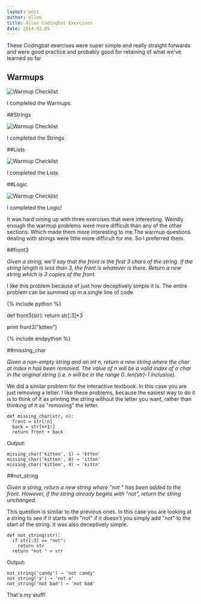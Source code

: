```yaml
---
layout: post
author: allen
title: Allen Codingbat Exercises
date: 2014-02-05
---
```


These Codingbat exercises were super simple and really straight forwards and were 
good practice and probably good for retaining of what we've learned so far

## Warmups

![Warmup Checklist](https://i.imgur.com/I7JnOHj.png)

I completed the Warmups.

##Strings

![Warmup Checklist](https://i.imgur.com/0vBJkzQ.png)

I completed the Strings

##Lists

![Warmup Checklist](https://i.imgur.com/y9Tr0VG.png)

I completed the Lists

##Logic

![Warmup Checklist](https://i.imgur.com/ao9qgll.png)

I completed the Logic!

It was hard oming up with three exercises that were interesting. Weirdly enough
the warmup problems were more difficult than any of the other sections. Which made
them more interesting to me.The warmup questions dealing with strings were little more difficult for me. So I 
preferred them. 

##front3

*Given a string, we'll say that the front is the first 3 chars of the string. If the string length is less than 3, the front is whatever is there. Return a new string which is 3 copies of the front.*

I like this problem because of just how deceptively simple it is. The entire problem can
be summed up in a single line of code.

{% include python %}

def front3(str):
    return str[:3]*3

print front3("kitten")

{% include endpython %}

##missing_char

*Given a non-empty string and an int n, return a new string where the char at index n has been removed. The value of n will be a valid index of a char in the original string (i.e. n will be in the range 0..len(str)-1 inclusive).*

We did a similar problem for the interactive textbook. In this case you are just 
removing a letter. I like these problems, because the easiest way to do it is to 
think of it as printing the string without the letter you want, rather than 
thinking of it as "removing" the letter.

```
def missing_char(str, n):
  front = str[:n]   
  back = str[n+1:] 
  return front + back
```

Output:

```
missing_char('kitten', 1) → 'ktten'
missing_char('kitten', 0) → 'itten'
missing_char('kitten', 4) → 'kittn'
```
##not_string 

*Given a string, return a new string where "not " has been added to the front. However, if the string already begins with "not", return the string unchanged.*

This question is similar to the previous ones. In this case you are looking at a
string to see if it starts with "not" if it doesn't you simply add "not" to the 
start of the string. It was also deceptively simple.

```
def not_string(str):
  if str[:3] == "not":
    return str
  return "not " + str
```

Output:

```
not_string('candy') → 'not candy'
not_string('x') → 'not x'
not_string('not bad') → 'not bad'
```

That's my stuff!
